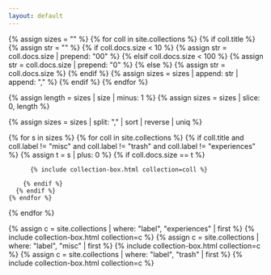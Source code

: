 ```yaml
---
layout: default
---
```


<!-- Create a comma-separated string of all the sizes of the collections -->
{% assign sizes = "" %}
{% for coll in site.collections %} 
    {% if coll.title %}
      {% assign str = "" %}
      {% if coll.docs.size < 10 %}
        {% assign str = coll.docs.size | prepend: "00" %}
      {% elsif coll.docs.size < 100 %}
        {% assign str = coll.docs.size | prepend: "0" %}
      {% else %}
        {% assign str = coll.docs.size %}
      {% endif %}
      {% assign sizes = sizes | append: str | append: "," %}
    {% endif %}
{% endfor %}

<!-- Remove last comma of string -->
{% assign length = sizes | size | minus: 1 %}
{% assign sizes = sizes | slice: 0, length %}

<!-- Split string into array, sort DESC, and remove duplicate elements -->
{% assign sizes = sizes | split: "," | sort | reverse | uniq %}
<div>
  <!-- For each size, print all the collections with this size -->
  {% for s in sizes %}
    {% for coll in site.collections %}
      {% if coll.title and coll.label != "misc" and coll.label != "trash" and coll.label != "experiences" %}
        {% assign t = s | plus: 0 %}
        {% if coll.docs.size == t %}

          {% include collection-box.html collection=coll %}
          
        {% endif %}
      {% endif %}
    {% endfor %}
  {% endfor %}

  {% assign c = site.collections | where: "label", "experiences" | first %}
  {% include collection-box.html collection=c %}
  {% assign c = site.collections | where: "label", "misc" | first %}
  {% include collection-box.html collection=c %}
  {% assign c = site.collections | where: "label", "trash" | first %}
  {% include collection-box.html collection=c %}
</div>



<!-- {% assign sorted = site.collections | sort: 'label' %}
<div>
  {% for coll in sorted %}
    {% if coll.title %}
        {% assign category_url = "/" | append: coll.label %}
          <a class="collection-box-link" href="{{ category_url | relative_url }}">
        <div class="collection-box">
            <div class="collection-box-heading">
              <img src="{{ coll.image | relative_url }}" height="50px">
              <h1>{{ coll.title}}</h1>
            </div>
            <div class="number-of-docs">{{ coll.docs.size }} documents</div>
            <p>{{ coll.description }}</p>
        </div>
          </a>
    {% endif %}
  {% endfor %}
</div> -->
